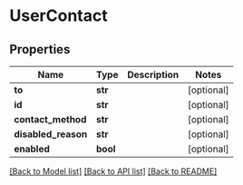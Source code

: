 # UserContact

## Properties
Name | Type | Description | Notes
------------ | ------------- | ------------- | -------------
**to** | **str** |  | [optional] 
**id** | **str** |  | [optional] 
**contact_method** | **str** |  | [optional] 
**disabled_reason** | **str** |  | [optional] 
**enabled** | **bool** |  | [optional] 

[[Back to Model list]](../README.md#documentation-for-models) [[Back to API list]](../README.md#documentation-for-api-endpoints) [[Back to README]](../README.md)


